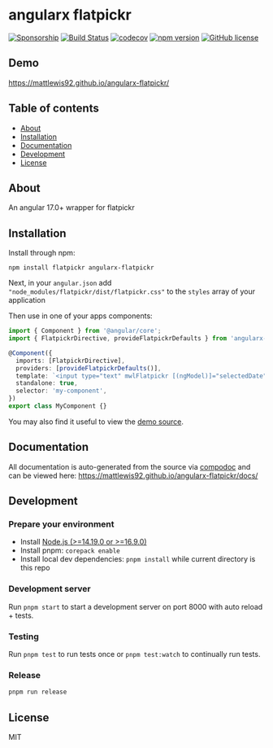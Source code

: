 # angularx flatpickr

[![Sponsorship](https://img.shields.io/badge/funding-github-%23EA4AAA)](https://github.com/users/mattlewis92/sponsorship)
[![Build Status](https://github.com/mattlewis92/angularx-flatpickr/actions/workflows/ci.yml/badge.svg)](https://github.com/mattlewis92/angularx-flatpickr/actions/workflows/ci.yml)
[![codecov](https://codecov.io/gh/mattlewis92/angularx-flatpickr/branch/main/graph/badge.svg)](https://codecov.io/gh/mattlewis92/angularx-flatpickr)
[![npm version](https://badge.fury.io/js/angularx-flatpickr.svg)](http://badge.fury.io/js/angularx-flatpickr)
[![GitHub license](https://img.shields.io/badge/license-MIT-blue.svg)](https://raw.githubusercontent.com/mattlewis92/angularx-flatpickr/main/LICENSE)

## Demo

https://mattlewis92.github.io/angularx-flatpickr/

## Table of contents

- [About](#about)
- [Installation](#installation)
- [Documentation](#documentation)
- [Development](#development)
- [License](#license)

## About

An angular 17.0+ wrapper for flatpickr

## Installation

Install through npm:

```
npm install flatpickr angularx-flatpickr
```

Next, in your `angular.json` add `"node_modules/flatpickr/dist/flatpickr.css"` to the `styles` array of your application

Then use in one of your apps components:

```typescript
import { Component } from '@angular/core';
import { FlatpickrDirective, provideFlatpickrDefaults } from 'angularx-flatpickr';

@Component({
  imports: [FlatpickrDirective],
  providers: [provideFlatpickrDefaults()],
  template: `<input type="text" mwlFlatpickr [(ngModel)]="selectedDate" [altInput]="true" [convertModelValue]="true" />`,
  standalone: true,
  selector: 'my-component',
})
export class MyComponent {}
```

You may also find it useful to view the [demo source](https://github.com/mattlewis92/angularx-flatpickr/blob/main/projects/demo/app/demo.component.ts).

## Documentation

All documentation is auto-generated from the source via [compodoc](https://compodoc.github.io/compodoc/) and can be viewed here:
https://mattlewis92.github.io/angularx-flatpickr/docs/

## Development

### Prepare your environment

- Install [Node.js (>=14.19.0 or >=16.9.0)](http://nodejs.org/)
- Install pnpm: `corepack enable`
- Install local dev dependencies: `pnpm install` while current directory is this repo

### Development server

Run `pnpm start` to start a development server on port 8000 with auto reload + tests.

### Testing

Run `pnpm test` to run tests once or `pnpm test:watch` to continually run tests.

### Release

```bash
pnpm run release
```

## License

MIT
